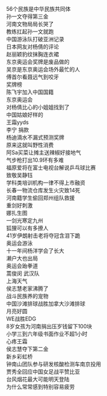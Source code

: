 56个民族是中华民族共同体  
孙一文夺得第三金  
河南文物局局长哭了  
教练扛起孙一文就跑  
中国游泳队打破亚洲记录  
日本网友对杨倩的评论  
赵丽颖豹纹抹胸连衣裙  
东京奥运会奖牌是废品做的  
吴京是东京奥运会场外最忙的人  
傅首尔看聂远气到咬牙  
奖牌榜  
陈飞宇加入中国国籍  
东京奥运会  
对杨倩比心的小姐姐找到了  
中国姑娘好样的  
王霜yyds  
李宁 捐款  
杨迪滴水不漏式预测奖牌  
原来这就叫野性消费  
阿Sa买菜让摊主送辣椒好接地气  
气步枪打出10.9环有多难  
福原爱将在富士电视台解说乒乓球比赛  
致敬吴静钰  
学科类培训机构一律不得上市融资  
长春一物流仓库发生火灾致14死  
河南籍学生偷回郑州组队救援  
重剑好刺激  
娜扎生图  
一剑光寒定九州  
狐狸可以有多撩人  
41岁伊朗射击老将夺冠含泪下跪  
奥运会游泳  
十一年间杨洋学会了长大  
濑户大也出局  
奥运会跆拳道  
蒿俊闵 武汉队  
上海天气  
侯志慧老家沸腾了  
战斗民族养的宠物  
中国沙滩排球战胜加拿大沙滩排球  
月亮好圆  
WE战胜EDG  
8岁女孩为河南捐出压岁钱留下100块  
小学三到六年级书面作业不超1小时  
心疼王霜  
侯志慧夺下第二金  
新乡彩虹桥  
钟南山团队参与研发核酸检测车南京投用  
贾秀全回应中国女足战平赞比亚  
台风烟花最大可能明天登陆  
为什么常常感到特别容易疲劳  
